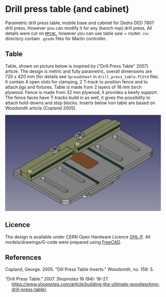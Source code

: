# Drill press table (and cabinet)

Parametric drill press table, mobile base and cabinet for Dedra DED 7807
drill press. However you can modify it for any (bench-top) drill press.
All details were cut on [`MPCNC`](https://docs.v1e.com/mpcnc/intro/),
however you can use table saw + router. `cnc` directory contain `.gcode`
files for Marlin controller.

## Table

Table, shown on picture below is inspired by (“Drill Press Table” 2007)
article. The design is metric and fully parametric, overall dimensions
are 720 x 420 mm (for details see `Spreadsheet` in
`drill_press_table.FCStd` file). It contain 4 open slots for clamping, 2
T-track to position fence and to attach jigs and fixtures. Table is made
from 2 layers of 18 mm birch plywood. Fence is made from 32 mm plywood,
it provides a beefy support. The fence faces have T-tracks build in as
well, it gives the possibility to attach hold-downs and stop blocks.
Inserts below iron table are based on Woodsmith article (Copland 2005).

![Table assembly](img/table_assembly.png)

## Licence

The design is available under CERN Open Hardware Licence
[OHL-P](https://ohwr.org/cern_ohl_p_v2.txt). All models/drawings/G-code
were prepared using [FreeCAD](https://www.freecad.org/).

## References

<div id="refs" class="references csl-bib-body hanging-indent">

<div id="ref-coplandDillPressTable2005" class="csl-entry">

Copland, George. 2005. “Dill Press Table Inserts.” *Woodsmith*, no. 159:
5.

</div>

<div id="ref-DrillPressTable2007" class="csl-entry">

“Drill Press Table.” 2007. *Shopnotes* 16 (94): 18–27.
<https://www.shopnotes.com/article/building-the-ultimate-woodworking-drill-press-table/>.

</div>

</div>
